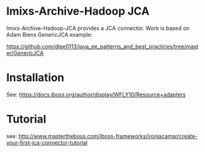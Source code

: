 # Imixs-Archive-Hadoop JCA 

Imixs-Archive-Hadoop-JCA provides a JCA connector.
Work is based on Adam Biens GenericJCA example:

https://github.com/dlee0113/java_ee_patterns_and_best_practices/tree/master/GenericJCA


# Installation

See: https://docs.jboss.org/author/display/WFLY10/Resource+adapters



# Tutorial

see: http://www.mastertheboss.com/jboss-frameworks/ironjacamar/create-your-first-jca-connector-tutorial
